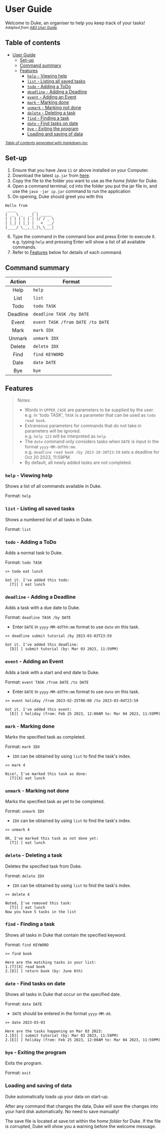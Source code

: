 # User Guide
Welcome to Duke, an organiser to help you keep track of your tasks!  
<small><i> Adapted from [AB3 User Guide](https://se-education.org/addressbook-level3/UserGuide.html). </i></small>

## Table of contents
- [User Guide](#user-guide)
    * [Set-up](#set-up)
    * [Command summary](#command-summary)
    * [Features](#features)
        + [`help` - Viewing help](#help---viewing-help)
        + [`list` - Listing all saved tasks](#list---listing-all-saved-tasks)
        + [`todo` - Adding a ToDo](#todo---adding-a-todo)
        + [`deadline` - Adding a Deadline](#deadline---adding-a-deadline)
        + [`event` - Adding an Event](#event---adding-an-event)
        + [`mark` - Marking done](#mark---marking-done)
        + [`unmark` - Marking not done](#unmark---marking-not-done)
        + [`delete` - Deleting a task](#delete---deleting-a-task)
        + [`find` - Finding a task](#find---finding-a-task)
        + [`date` - Find tasks on date](#date---find-tasks-on-date)
        + [`bye` - Exiting the program](#bye---exiting-the-program)
        + [Loading and saving of data](#loading-and-saving-of-data)

<small><i><a href='http://ecotrust-canada.github.io/markdown-toc/'>Table of contents generated with markdown-toc</a></i></small>


## Set-up
1. Ensure that you have Java `11` or above installed on your Computer. 
2. Download the latest `ip.jar` from [here](https://github.com/honglinshang/ip/releases/tag/v2.0). 
3. Copy the file to the folder you want to use as the *home folder* for Duke.
4. Open a command terminal, cd into the folder you put the jar file in, and use the 
`java -jar ip.jar` command to run the application
5. On opening, Duke should greet you with this
```
Hello from
 ____        _        
|  _ \ _   _| | _____ 
| | | | | | | |/ / _ \
| |_| | |_| |   <  __/
|____/ \__,_|_|\_\___|
```
6. Type the command in the command box and press Enter to execute it. 
e.g. typing `help` and pressing Enter will show a list of all available commands.
7. Refer to [Features](#features) below for details of each command.  

## Command summary  

|  Action  | Format                           |
|:--------:|----------------------------------|
|   Help   | `help`                           |
|   List   | `list`                           |
|   Todo   | `todo TASK`                      |
| Deadline | `deadline TASK /by DATE`         |
|  Event   | `event TASK /from DATE /to DATE` |
|   Mark   | `mark IDX`                       |
|  Unmark  | `unmark IDX`                     |
|  Delete  | `delete IDX`                     |
|   Find   | `find KEYWORD`                   |
|   Date   | `date DATE`                      |
|   Bye    | `bye`                            |

## Features  
> Notes:
> - Words in `UPPER_CASE` are parameters to be supplied by the user.  
>   e.g. in 'todo TASK', `TASK` is a parameter that can be used as `todo read book`. 
> - Extraneous parameters for commands that do not take in parameters will be ignored.  
>   e.g. `help 123` will be interpreted as `help`. 
> - The `date` command only considers tasks when `DATE` is input in the format `yyyy-MM-ddThh:mm`.  
>   e.g. `deadline read book /by 2023-10-30T23:59` sets a deadline for Oct 20 2023, 11:59PM
> - By default, all newly added tasks are not completed. 

### `help` - Viewing help
Shows a list of all commands available in Duke.

Format: `help`

### `list` - Listing all saved tasks
Shows a numbered list of all tasks in Duke. 

Format: `list`

### `todo` - Adding a ToDo
Adds a normal task to Duke. 

Format: `todo TASK`  

```
>> todo eat lunch

Got it. I've added this todo:
  [T][ ] eat lunch
```

### `deadline` - Adding a Deadline
Adds a task with a due date to Duke.

Format: `deadline TASK /by DATE`
- Enter `DATE` in `yyyy-MM-ddThh:mm` format to use `date` on this task.

```
>> deadline submit tutorial /by 2023-03-03T23:59

Got it. I've added this deadline:
  [D][ ] submit tutorial (by: Mar 03 2023, 11:59PM)
```

### `event` - Adding an Event
Adds a task with a start and end date to Duke.

Format: `event TASK /from DATE /to DATE`
- Enter `DATE` in `yyyy-MM-ddThh:mm` format to use `date` on this task.

```
>> event holiday /from 2023-02-25T00:00 /to 2023-03-04T23:59

Got it. I've added this event:
  [E][ ] holiday (from: Feb 25 2023, 12:00AM to: Mar 04 2023, 11:59PM)
```

### `mark` - Marking done
Marks the specified task as completed. 

Format: `mark IDX`
- `IDX` can be obtained by using `list` to find the task's index.  

```
>> mark 4

Nice!, I've marked this task as done:
  [T][X] eat lunch
```

### `unmark` - Marking not done
Marks the specified task as yet to be completed.

Format: `unmark IDX`
- `IDX` can be obtained by using `list` to find the task's index.

```
>> unmark 4

OK, I've marked this task as not done yet:
  [T][ ] eat lunch
```

### `delete` - Deleting a task
Deletes the specified task from Duke.

Format: `delete IDX`
- `IDX` can be obtained by using `list` to find the task's index.

```
>> delete 4

Noted, I've removed this task:
  [T][ ] eat lunch
Now you have 5 tasks in the list
```

### `find` - Finding a task
Shows all tasks in Duke that contain the specified keyword.

Format: `find KEYWORD`

```
>> find book

Here are the matching tasks in your list:
1.[T][X] read book
2.[D][ ] return book (by: June 6th)
```

### `date` - Find tasks on date
Shows all tasks in Duke that occur on the specified date.

Format: `date DATE`
- `DATE` should be entered in the format `yyyy-MM-dd`.

```
>> date 2023-03-03

Here are the tasks happening on Mar 03 2023:
1.[D][ ] submit tutorial (by: Mar 03 2023, 11:59PM)
2.[E][ ] holiday (from: Feb 25 2023, 12:00AM to: Mar 04 2023, 11:59PM)
```

### `bye` - Exiting the program
Exits the program. 

Format: `exit`

### Loading and saving of data
Duke automatically loads up your data on start-up.  
  
After any command that changes the data, Duke will save the changes into your hard disk automatically. 
No need to save manually!  

The save file is located at save.txt within the *home folder* for Duke. 
If the file is corrupted, Duke will show you a warning before the welcome message.  

